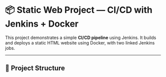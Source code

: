 # 📦 Static Web Project — CI/CD with Jenkins + Docker

This project demonstrates a simple **CI/CD pipeline** using Jenkins. It builds and deploys a static HTML website using Docker, with two linked Jenkins jobs.

---

## 📁 Project Structure
